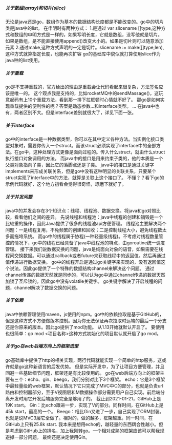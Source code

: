##### 关于数组(array)和切片(slice)
无论是java还是go，数组作为基本的数据结构长度都是不能改变的。go中的切片类是java中的list。
在申明时有两种方式：
1.是通过 var slicename []type,这种方式和数组的申明方式是一样的，如果写明长度，它就是数组，没写他就是切片。
如果是数组，是不能直接使用append()改变大小的。如果是切片则可以随意添加元素
2.通过make,这种方式声明的一定是切片。slicename := make([]type,len),这种方式就算指定长度，也能再次扩容
go的基础库中貌似就打算使用slice作为java种的list使用。
##### 关于重载
go是不支持重载的，官方给出的理由是重载会让代码看起来很复杂，方法签名应该是唯一的。
这个观点我是支持的，比如rocketMQ中的sendMassage()，这玩意起码有上10个重载方法，看到那一排下拉框顿时心情就不好了。
那go是如何实现重载提供的便利性的呢？答案是动态参数...和interface类型。
... 在java中也有，两者区别不大。但是interface差别就很大了，详见下面一张。
##### 关于interface
go中的interface是一种数据类型，你可以在其中定义各种方法。当实例化接口类型对象时，需要你传入一个struct。而该struct必须实现了interface中的全部方法。在go中，这种处理方式更像是面向过程的。传入什么struct，就由什么struct执行接口对象调用的方法。
而java中的接口是用来约束子类的，他的本质是一个父类对象指向子类，因此它的落脚点还是子类。
java中的接口是通过关键字implements来形成关联关系，但是go中没有这种明显的关联关系，只要某个struct实现了interface中的方法，就算是关联上这个接口了。
不懂？？看下go的示例代码就好，这个地方初看会觉得很奇怪，琢磨下就好了。
##### 关于并发问题
java中的并发会存在3个知识点：线程、线程池、数据交换。将java和go对照比较，看看他们之间的差异。
先说线程和线程池：java中线程的创建和销毁是一个比较重的操作，因此Java提供了很多的线程池api方便管理。
线程池主要解决两个问题：一是线程复用，不免频繁的创建和回收；二是控制线程大小，避免线程数太多而拖垮系统。
而go中的线程属于协程(一种轻量级线程)。不考虑对线程数量管控的情况下，go中的线程已经具备了java中线程池的特点，由goroutine统一调度管理。
接下来我们说数据交换的问题，java是纯面向对象的语音，如果需要在线程间交换数据。可以通过callback或者future来获取线程中的返回值。然后再通过值传递进行数据交换。
go中的线程开启是通过go关键字来实现的，没有返回值这个说法。因此go提供了一个特殊的数据结构channel来解决这个问题。
通过channel传递的数据天然就是同步的，可以认为go中通过channel传递的数据天然加锁了互斥锁的。因此go中没有volatile关键字。
go关键字解决了开启线程的问题，channel解决了数据交换的问题。
##### 关于依赖
java中依赖管理使用maven，js使用的npm。go中的依赖拉取是基于GitHub的，但是这种方式不方便做版本控制。因为你无法保证再次拉取时远端的最后一个分支还是你原来的版本。因此go提供了mod功能。
从1.13开始就默认开启了。
要使用也很简单：go mod <项目名称>这种方式初始化的项目默认就开启了go mod。
##### 关于go在web后端方向上的框架选型
go基础库中提供了http的相关实现，两行代码就能实现一个简单的http服务，这或许就是go这种新语言的后发优势。
但是实际开发中，为了让项目方便管理，并且回避一些基础细节问题，框架还是有比较使用的。
go在web后端方向上的框架主要有三个：echo、gin、beego，我们分别对比下3个框架。
echo：它是3个框架中最轻量级的web框架，默认情况下它只完成了MVC中C的部分，也就是负责url路由和控制器部分，至于V视图层和M数据操作部分需要用户自己实现。前后端分离开发时用它开发后端服务完全是够用了的。
截止到2021-01-21，GitHub上是19K start。
Gin：比echo跟进一步，实现了V的部分。同样时间，在GitHub上是45k start，最高的一个。
Beego：相比Gin又进了一步，自己实现了ORM封装。也就是说MVC3层它全做了。相对的，做的越多，框架越重。同一时间，在GitHub上只有25.8k start.
我本来是想用echo的，越轻量的东西耦合性越小。但是考虑到GitHub上的排名，加上我刚转go。一个相对成熟的框架应该可以帮我规避掉一部分问题。
最终还是决定使用Gin。